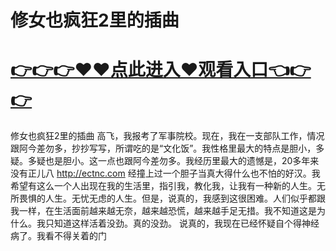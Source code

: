 # 修女也疯狂2里的插曲

# <a href="https://github.com/xiaopoe/lesi/issues/1">👉👉👉♥♥点此进入♥观看入口👈👉👉</a>

修女也疯狂2里的插曲
高飞，我报考了军事院校。现在，我在一支部队工作，情况跟阿今差勿多，抄抄写写，所谓吃的是“文化饭”。我性格里最大的特点是胆小，多疑。多疑也是胆小。这一点也跟阿今差勿多。我经历里最大的遗憾是，20多年来没有正儿八
http://ectnc.com
经撞上过一个胆子当真大得什么也不怕的好汉。我希望有这么一个人出现在我的生活里，指引我，教化我，让我有一种新的人生。无所畏惧的人生。无忧无虑的人生。但是，说真的，我感到这很困难。人们似乎都跟我一样，在生活面前越来越无奈，越来越恐慌，越来越手足无措。我不知道这是为什么。我只知道这样活着没劲。真的没劲。
说真的，我现在已经怀疑自个得神经病了。我看不得关着的门
